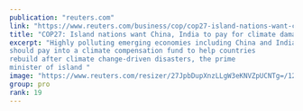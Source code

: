 ```yaml
---
publication: "reuters.com"
link: "https://www.reuters.com/business/cop/cop27-island-nations-want-china-india-pay-climate-damage-2022-11-08/"
title: "COP27: Island nations want China, India to pay for climate damage"
excerpt: "Highly polluting emerging economies including China and India
should pay into a climate compensation fund to help countries
rebuild after climate change-driven disasters, the prime
minister of island "
image: "https://www.reuters.com/resizer/27JpbDupXnzLLgW3eKNVZpUCNTg=/1200x628/smart/filters:quality(80)/cloudfront-us-east-2.images.arcpublishing.com/reuters/YK3FZNHYOZOIFKJQ2JQDW6OGFQ.jpg"
group: pro
rank: 19
---
```

